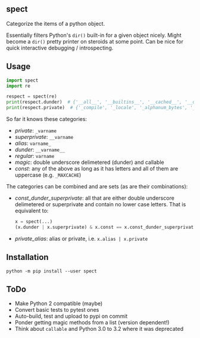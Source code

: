 spect
-----

Categorize the items of a python object.

Essentially filters Python's `dir()` built-in for a given object nicely. Might become a `dir()` pretty printer on steroids at some point. Can be nice for quick interactive debugging / introspecting.


Usage
-----

```python
import spect
import re

respect = spect(re)
print(respect.dunder)  # {'__all__', '__builtins__', '__cached__', '__doc__', '__file__', '__loader__', '__name__', '__package__', '__spec__', '__version__'}
print(respect.private)  # {'_compile', '_locale', '_alphanum_bytes', '_expand', '_alphanum_str', '_MAXCACHE', '_pickle', '_subx', '_pattern_type', '_compile_repl', '_cache'}
```

So far it knows these categories:

 - _private_: `_varname`
 - _superprivate_: `__varname`
 - _alias_: `varname_`
 - _dunder_: `__varname__`
 - _regular_: `varname`
 - _magic_: double underscore delimetered (dunder) and callable
 - _const_: any of the above as long as it has letters and all of them are uppercase (e.g. `_MAXCACHE`)

The categories can be combined and are sets (as are their combinations):

 - _const_dunder_superprivate_: all that are either double underscore delimetered
   or superprivate and contain no lower case letters. That is equivalent to:

   ```python
   x = spect(...)
   (x.dunder | x.superprivate) & x.const == x.const_dunder_superprivate   # True
   ```

 - _private_alias_: alias or private, i.e. `x.alias | x.private`


Installation
------------

```shell
python -m pip install --user spect
```


ToDo
----

 - Make Python 2 compatible (maybe)
 - Convert basic tests to pytest ones
 - Auto-build, test and upload to pypi on commit
 - Ponder getting magic methods from a list (version dependent!)
 - Think about `callable` and Python 3.0 to 3.2 where it was deprecated
